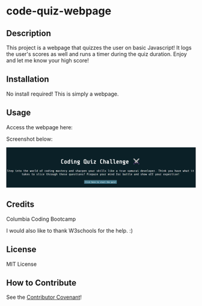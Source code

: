 # code-quiz-webpage

## Description

This project is a webpage that quizzes the user on basic Javascript! It logs the user's scores as well and runs a timer during the quiz duration. Enjoy and let me know your high score!

## Installation

No install required! This is simply a webpage. 

## Usage

Access the webpage here:

Screenshot below:

![alt text](assets/quizscreenshot.png)

## Credits

Columbia Coding Bootcamp

I would also like to thank W3schools for the help. :)

## License

MIT License

## How to Contribute

See the [Contributor Covenant](https://www.contributor-covenant.org/)!
